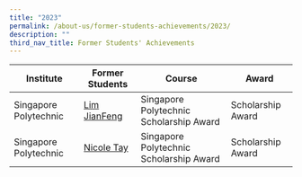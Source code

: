 ```yaml
---
title: "2023"
permalink: /about-us/former-students-achievements/2023/
description: ""
third_nav_title: Former Students' Achievements
---
```

| Institute | Former Students | Course | Award |
| -------- | -------- | -------- | -------- |
| Singapore Polytechnic     | [Lim JianFeng](/images/mae_lim%20jianfeng.png)      | Singapore Polytechnic Scholarship Award     | Scholarship Award    |
| Singapore Polytechnic     | [Nicole Tay](/images/mad_nicole%20tay.png)    | Singapore Polytechnic Scholarship Award     | Scholarship Award    |